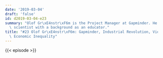 ```yaml
---
date: '2019-03-04'
draft: 'false'
id: d2019-03-04-e23
summary: "Olof Gr\xE4nstr\xF6m is the Project Manager at Gapminder. He is a political\
  \ scientist with a background as an educator."
title: "#23 Olof Gr\xE4nstr\xF6m: Gapminder, Industrial Revolution, Violence Rates,\
  \ Economic Inequality"
---
```

{{< episode >}}
